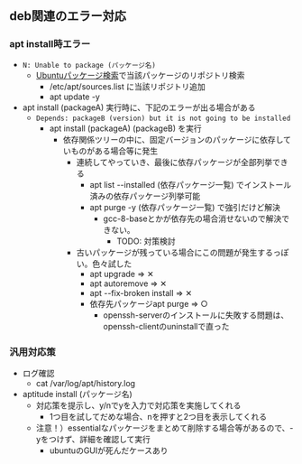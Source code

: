 ## deb関連のエラー対応

### apt install時エラー

* `N: Unable to package (パッケージ名)`
  * [Ubuntuパッケージ検索](https://packages.ubuntu.com/ja/)で当該パッケージのリポジトリ検索
    * /etc/apt/sources.list に当該リポジトリ追加
    * apt update -y
* apt install (packageA) 実行時に、下記のエラーが出る場合がある
  * `Depends: packageB (version) but it is not going to be installed`
    * apt install (packageA) (packageB) を実行
      * 依存関係ツリーの中に、固定バージョンのパッケージに依存していものがある場合等に発生
        * 連続してやっていき、最後に依存パッケージが全部列挙できる
          * apt list --installed (依存パッケージ一覧) でインストール済みの依存パッケージ列挙可能
          * apt purge -y (依存パッケージ一覧) で強引だけど解決
            * gcc-8-baseとかが依存先の場合消せないので解決できない。
              * TODO: 対策検討
        * 古いパッケージが残っている場合にこの問題が発生するっぽい。色々試した
          * apt upgrade => ✕
          * apt autoremove => ✕
          * apt --fix-broken install => ✕
          * 依存先パッケージapt purge => ○
            * openssh-serverのインストールに失敗する問題は、openssh-clientのuninstallで直った

### 汎用対応策

* ログ確認
  * cat /var/log/apt/history.log
* aptitude install (パッケージ名)
  * 対応策を提示し、y/nでyを入力で対応策を実施してくれる
    * 1つ目を試してだめな場合、nを押すと2つ目を表示してくれる
  * 注意！）essentialなパッケージをまとめて削除する場合等があるので、-yをつけず、詳細を確認して実行
    * ubuntuのGUIが死んだケースあり